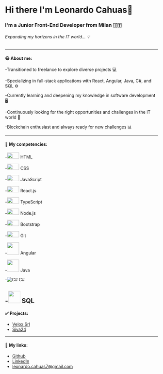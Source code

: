# Hi there I'm Leonardo Cahuas👋

### I'm a Junior Front-End Developer from Milan :it:

###### Expanding my horizons in the IT world... :bulb:
---

#### :smiley: About me:
-Transitioned to freelance to explore diverse projects :computer:

-Specializing in full-stack applications with React, Angular, Java, C#, and SQL :gear:

-Currently learning and deepening my knowledge in software development :desktop_computer:

-Continuously looking for the right opportunities and challenges in the IT world :briefcase:

-Blockchain enthusiast and always ready for new challenges :bar_chart:

---

#### :open_file_folder: My competencies:

-<img src="https://user-images.githubusercontent.com/114410356/213879966-f67c3e62-89b5-4144-ab7f-e58ab4b22fed.svg" width=40px height=20px> HTML

-<img src="https://user-images.githubusercontent.com/114410356/213879972-b549b14c-7e4f-40f3-85f7-d4c25e52dada.svg" width=40px height=20px> CSS

-<img src="https://user-images.githubusercontent.com/114410356/213879962-32b7d53e-709e-4713-b3d9-caf3c2f851c4.svg" width=40px height=20px> JavaScript

-<img src="https://user-images.githubusercontent.com/114410356/213879974-54d0a315-c90c-4882-8d9e-0c10c904f7b5.svg" width=40px height=20px> React.js

-<img src="https://user-images.githubusercontent.com/114410356/213879940-ccae4ac4-1be6-42fe-adf9-a22596df150b.svg" width=40px height=20px> TypeScript

-<img src="https://user-images.githubusercontent.com/114410356/213879975-3b08fc53-5529-41d8-a620-ba2768bd4ddf.svg" width=40px height=20px> Node.js

-<img src="https://user-images.githubusercontent.com/114410356/213879983-9ce11adb-3bac-4d3e-ba17-3caaa89089f1.svg" width=40px height=20px> Bootstrap

-<img src="https://user-images.githubusercontent.com/114410356/213879971-025f2fcc-6d49-406a-9194-56a660f74fdd.svg" width=40px height=20px> Git

-<img src="https://cdn.simpleicons.org/angular/000/fff" width=40px height=40px> Angular

-<img src=![Java](https://simpleicons.org/icons/java.svg) width=40px height=40px> Java

-![C#](https://simpleicons.org/icons/dotnet.svg) C#

-<img src="https://simpleicons.org/icons/MySql" width="40" height="40"> SQL
---
#### :white_check_mark: Projects:
- <a href="velox-srl.web.app/">Velox Srl</a>
- <a href="https://www.siva24.it">Siva24</a>


---
#### :pushpin: My links:
- <a href="https://github.com/LeonardoCahuas">Github</a>
- <a href="https://www.linkedin.com/in/leonardo-cahuas-867162261/">LinkedIn</a>
- <a href="">leonardo.cahuas7@gmail.com</a>


